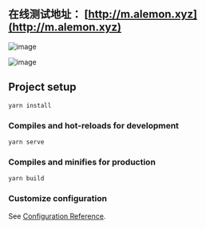 ## 在线测试地址： [http://m.alemon.xyz](http://m.alemon.xyz)
![image](https://user-images.githubusercontent.com/70943751/158006491-30ad27e8-b15e-4da3-85cf-4e21a6914898.png)

![image](https://user-images.githubusercontent.com/70943751/158006507-afe4e43f-60c8-455c-adcc-d5d060082b02.png)



## Project setup
```
yarn install
```

### Compiles and hot-reloads for development
```
yarn serve
```

### Compiles and minifies for production
```
yarn build
```

### Customize configuration
See [Configuration Reference](https://cli.vuejs.org/config/).
